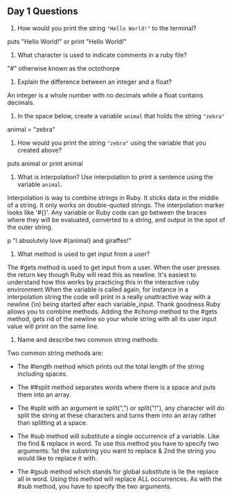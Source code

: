 ## Day 1 Questions

1. How would you print the string `"Hello World!"` to the terminal?


  puts "Hello World!" or
  print "Hello World!"


1. What character is used to indicate comments in a ruby file?


  "#" otherwise known as the octothorpe


1. Explain the difference between an integer and a float?


  An integer is a whole number with no decimals while a float contains decimals.


1. In the space below, create a variable `animal` that holds the string `"zebra"`


  animal = "zebra"


1. How would you print the string `"zebra"` using the variable that you created above?


  puts animal
  or
  print animal


1. What is interpolation? Use interpolation to print a sentence using the variable `animal`.


  Interpolation is way to combine strings in Ruby. It sticks data in the middle of
  a string. It only works on double-quoted strings. The interpolation marker looks
  like '#{}'. Any variable or Ruby code can go between the braces where they will be evaluated, converted to a string, and output in the spot of the outer string.


  p "I absolutely love #{animal} and giraffes!"


1. What method is used to get input from a user?


  The #gets method is used to get input from a user. When the user presses the return
  key though Ruby will read this as newline. It's easiest to understand how this works by practicing this in the interactive ruby environment.When the variable is called again, for instance in a interpolation string the code will print in a really unattractive way with a newline (\n) being started after each variable_input. Thank goodness Ruby allows you to combine methods. Adding the #chomp method to the #gets method, gets rid of the newline so your whole string with all its user input value will print on the same line.


1. Name and describe two common string methods:


  Two common string methods are:


  * The #length method which prints out the total length of the string including    spaces.

  * The ##split method separates words where there is a space and puts them into an array.

  * The #split with an argument ie split(",") or split("!"), any character will do split the string at these characters and turns them into an array rather than splitting at a space.

  * The #sub method will substitute a single occurrence of a variable. Like the find & replace in word. To use this method you have to specify two arguments:  1st the substring you want to replace & 2nd the string you would like to replace it with.

  * The #gsub method which stands for global substitute is lie the replace all in word. Using this method will replace ALL occurrences. As with the #sub method, you have to specify the two arguments.
